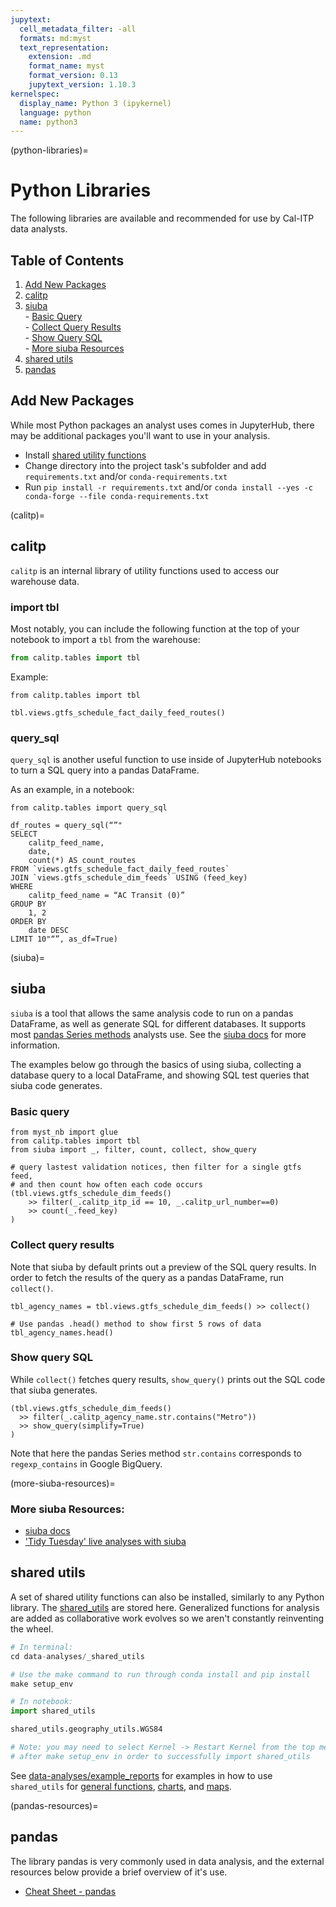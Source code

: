 ```yaml
---
jupytext:
  cell_metadata_filter: -all
  formats: md:myst
  text_representation:
    extension: .md
    format_name: myst
    format_version: 0.13
    jupytext_version: 1.10.3
kernelspec:
  display_name: Python 3 (ipykernel)
  language: python
  name: python3
---
```

(python-libraries)=
# Python Libraries
The following libraries are available and recommended for use by Cal-ITP data analysts.

## Table of Contents
1. [Add New Packages](#add-new-packages)
1. [calitp](#calitp)
1. [siuba](#siuba)
<br> - [Basic Query](#basic-query)
<br> - [Collect Query Results](#collect-query-results)
<br> - [Show Query SQL](#show-query-sql)
<br> - [More siuba Resources](more-siuba-resources)
1. [shared utils](#shared-utils)
1. [pandas](pandas-resources)

## Add New Packages

While most Python packages an analyst uses comes in JupyterHub, there may be additional packages you'll want to use in your analysis.

* Install [shared utility functions](#shared-utils)
* Change directory into the project task's subfolder and add `requirements.txt` and/or `conda-requirements.txt`
* Run `pip install -r requirements.txt` and/or `conda install --yes -c conda-forge --file conda-requirements.txt`


(calitp)=
## calitp
`calitp` is an internal library of utility functions used to access our warehouse data.

### import tbl

Most notably, you can include the following function at the top of your notebook to import a `tbl` from the warehouse:

```python
from calitp.tables import tbl
```

Example:
```{code-cell}
from calitp.tables import tbl

tbl.views.gtfs_schedule_fact_daily_feed_routes()
```

### query_sql

`query_sql` is another useful function to use inside of JupyterHub notebooks to turn a SQL query into a pandas DataFrame.

As an example, in a notebook:
```{code-cell}
from calitp.tables import query_sql
```
```{code-cell}
df_routes = query_sql(“”"
SELECT
    calitp_feed_name,
    date,
    count(*) AS count_routes
FROM `views.gtfs_schedule_fact_daily_feed_routes`
JOIN `views.gtfs_schedule_dim_feeds` USING (feed_key)
WHERE
    calitp_feed_name = “AC Transit (0)”
GROUP BY
    1, 2
ORDER BY
    date DESC
LIMIT 10"“”, as_df=True)
```
(siuba)=
## siuba
`siuba` is a tool that allows the same analysis code to run on a pandas DataFrame,
as well as generate SQL for different databases.
It supports most [pandas Series methods](https://pandas.pydata.org/pandas-docs/stable/reference/series.html) analysts use. See the [siuba docs](https://siuba.readthedocs.io) for more information.

The examples below go through the basics of using siuba, collecting a database query to a local DataFrame,
and showing SQL test queries that siuba code generates.

### Basic query
```{code-cell}
from myst_nb import glue
from calitp.tables import tbl
from siuba import _, filter, count, collect, show_query

# query lastest validation notices, then filter for a single gtfs feed,
# and then count how often each code occurs
(tbl.views.gtfs_schedule_dim_feeds()
    >> filter(_.calitp_itp_id == 10, _.calitp_url_number==0)
    >> count(_.feed_key)
)
```



### Collect query results
Note that siuba by default prints out a preview of the SQL query results.
In order to fetch the results of the query as a pandas DataFrame, run `collect()`.

```{code-cell}
tbl_agency_names = tbl.views.gtfs_schedule_dim_feeds() >> collect()

# Use pandas .head() method to show first 5 rows of data
tbl_agency_names.head()

```



### Show query SQL

While `collect()` fetches query results, `show_query()` prints out the SQL code that siuba generates.

```{code-cell}
(tbl.views.gtfs_schedule_dim_feeds()
  >> filter(_.calitp_agency_name.str.contains("Metro"))
  >> show_query(simplify=True)
)

```
Note that here the pandas Series method `str.contains` corresponds to `regexp_contains` in Google BigQuery.

(more-siuba-resources)=
### More siuba Resources:
* [siuba docs](https://siuba.readthedocs.io)
* ['Tidy Tuesday' live analyses with siuba](https://www.youtube.com/playlist?list=PLiQdjX20rXMHc43KqsdIowHI3ouFnP_Sf)

## shared utils
A set of shared utility functions can also be installed, similarly to any Python library. The [shared_utils](https://github.com/cal-itp/data-analyses/shared_utils) are stored here. Generalized functions for analysis are added as collaborative work evolves so we aren't constantly reinventing the wheel.

```python
# In terminal:
cd data-analyses/_shared_utils

# Use the make command to run through conda install and pip install
make setup_env

# In notebook:
import shared_utils

shared_utils.geography_utils.WGS84

# Note: you may need to select Kernel -> Restart Kernel from the top menu
# after make setup_env in order to successfully import shared_utils
```

See [data-analyses/example_reports](https://github.com/cal-itp/data-analyses/tree/main/example_report) for examples in how to use `shared_utils` for [general functions](https://github.com/cal-itp/data-analyses/blob/main/example_report/shared_utils_examples.ipynb), [charts](https://github.com/cal-itp/data-analyses/blob/main/example_report/example_charts.ipynb), and [maps](https://github.com/cal-itp/data-analyses/blob/main/example_report/example_maps.ipynb).

(pandas-resources)=
## pandas
The library pandas is very commonly used in data analysis, and the external resources below provide a brief overview of it's use.

* [Cheat Sheet - pandas](https://pandas.pydata.org/Pandas_Cheat_Sheet.pdf)
